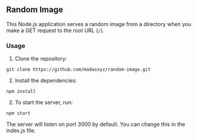  ## Random Image

This Node.js application serves a random image from a directory when you make a GET request to the root URL (`/`).

### Usage

1. Clone the repository:

```
git clone https://github.com/madasxyz/random-image.git
```

2. Install the dependencies:

```
npm install
```

2. To start the server, run:

```
npm start
```

The server will listen on port 3000 by default.
You can change this in the index.js file.
